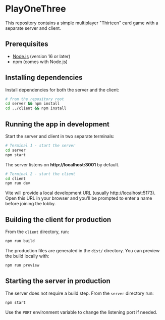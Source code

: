 # PlayOneThree

This repository contains a simple multiplayer "Thirteen" card game with a separate server and client.

## Prerequisites
- [Node.js](https://nodejs.org/) (version 16 or later)
- npm (comes with Node.js)

## Installing dependencies
Install dependencies for both the server and the client:

```bash
# from the repository root
cd server && npm install
cd ../client && npm install
```

## Running the app in development
Start the server and client in two separate terminals:

```bash
# Terminal 1 - start the server
cd server
npm start
```
The server listens on **http://localhost:3001** by default.

```bash
# Terminal 2 - start the client
cd client
npm run dev
```
Vite will provide a local development URL (usually http://localhost:5173).
Open this URL in your browser and you'll be prompted to enter a name before
joining the lobby.

## Building the client for production
From the `client` directory, run:

```bash
npm run build
```
The production files are generated in the `dist/` directory. You can preview the build locally with:

```bash
npm run preview
```

## Starting the server in production
The server does not require a build step. From the `server` directory run:

```bash
npm start
```
Use the `PORT` environment variable to change the listening port if needed.

